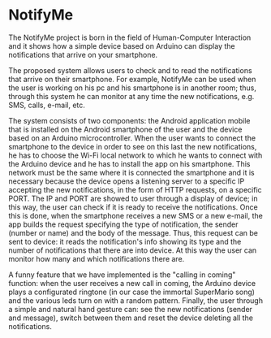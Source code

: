 # NotifyMe
The NotifyMe project is born in the field of Human-Computer Interaction and it shows how a simple device based on Arduino can display the notifications that arrive on your smartphone.

The proposed system allows users to check and to read the notifications that arrive on their smartphone. For example, NotifyMe can be used when the user is working on his pc and his smartphone is in another room; thus, through this system he can monitor at any time the new notifications, e.g. SMS, calls, e-mail, etc.

The system consists of two components: the Android application mobile that is installed on the Android smartphone of the user and the  device based on an Arduino microcontroller.
When the user wants to connect the smartphone to the device in order to see on this last the new notifications, he has to choose the Wi-Fi local network to which he wants to connect with the Arduino device and he has to install the app on his smartphone. This network must be the same where it is connected the smartphone and it is necessary because the device opens a listening server to a specific IP accepting the new notifications, in the form of HTTP requests, on a specific PORT. The IP and PORT are showed to user through a display of device; in this way, the user can check if it is ready to receive the notifications. Once this is done, when the smartphone receives a new SMS or a new e-mail, the app builds the request specifying the type of notification, the sender (number or name) and the body of the message. Thus, this request can be sent to device: it reads the notification's info showing its type and the number of notifications that there are into device. 
At this way the user can monitor how many and which notifications there are.

A funny feature that we have implemented is the "calling in coming" function: when the user receives a new call in coming, the Arduino device plays a configurated ringtone (in our case the immortal SuperMario song) and the various leds turn on with a random pattern.
Finally, the user through a simple and natural hand gesture can: see the new notifications (sender and message), switch between them and reset the device deleting all the notifications.
